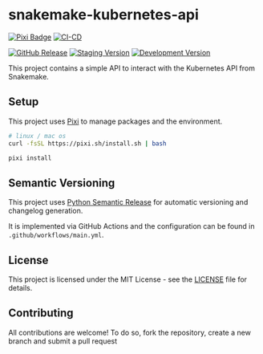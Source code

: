 # snakemake-kubernetes-api
[![Pixi Badge](https://img.shields.io/endpoint?url=https://raw.githubusercontent.com/prefix-dev/pixi/main/assets/badge/v0.json)](https://pixi.sh)
[![CI-CD](https://github.com/jjjermiah/snakemake-kubernetes-api/actions/workflows/main.yaml/badge.svg?branch=main)](https://github.com/jjjermiah/snakemake-kubernetes-api/actions/workflows/main.yaml)

[![GitHub Release](https://img.shields.io/badge/dynamic/toml?url=https%3A%2F%2Fraw.githubusercontent.com%2Fjjjermiah%2Fsnakemake-kubernetes-api%2Fmain%2Fpyproject.toml&query=project.version&prefix=v&label=release&color=red
)](https://github.com/jjjermiah/snakemake-kubernetes-api/tree/main)
[![Staging Version](https://img.shields.io/badge/dynamic/toml?url=https%3A%2F%2Fraw.githubusercontent.com%2Fjjjermiah%2Fsnakemake-kubernetes-api%2Fstaging%2Fpyproject.toml&query=project.version&prefix=v&label=staging&color=orange
)](https://github.com/jjjermiah/snakemake-kubernetes-api/tree/staging)
[![Development Version](https://img.shields.io/badge/dynamic/toml?url=https%3A%2F%2Fraw.githubusercontent.com%2Fjjjermiah%2Fsnakemake-kubernetes-api%2Fdevelopment%2Fpyproject.toml&query=project.version&prefix=v&label=development&color=yellow
)](https://github.com/jjjermiah/snakemake-kubernetes-api/tree/development)

This project contains a simple API to interact with the Kubernetes API from Snakemake.

## Setup

This project uses [Pixi](https://pixi.sh/dev/) to manage packages and the environment.

```bash
# linux / mac os
curl -fsSL https://pixi.sh/install.sh | bash
```

```bash
pixi install
```

## Semantic Versioning

This project uses [Python Semantic Release](https://python-semantic-release.readthedocs.io/en/latest/) for
automatic versioning and changelog generation. 

It is implemented via GitHub Actions and the configuration can be found in `.github/workflows/main.yml`.

## License

This project is licensed under the MIT License - see the [LICENSE](LICENSE) file for details.

## Contributing

All contributions are welcome! To do so, fork the repository, create a new branch and submit a pull request